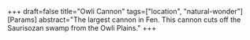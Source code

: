 +++
draft=false
title="Owli Cannon"
tags=["location", "natural-wonder"]
[Params]
  abstract="The largest cannon in Fen. This cannon cuts off the Saurisozan swamp from the Owli Plains."
+++
